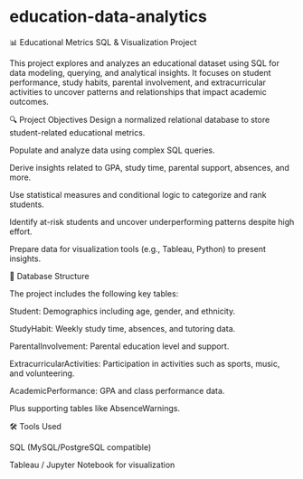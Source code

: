 # education-data-analytics

📊 Educational Metrics SQL & Visualization Project

This project explores and analyzes an educational dataset using SQL for data modeling, querying, and analytical insights. It focuses on student performance, study habits, parental involvement, and extracurricular activities to uncover patterns and relationships that impact academic outcomes.

🔍 Project Objectives
Design a normalized relational database to store student-related educational metrics.

Populate and analyze data using complex SQL queries.

Derive insights related to GPA, study time, parental support, absences, and more.

Use statistical measures and conditional logic to categorize and rank students.

Identify at-risk students and uncover underperforming patterns despite high effort.

Prepare data for visualization tools (e.g., Tableau, Python) to present insights.



🧱 Database Structure

The project includes the following key tables:

Student: Demographics including age, gender, and ethnicity.

StudyHabit: Weekly study time, absences, and tutoring data.

ParentalInvolvement: Parental education level and support.

ExtracurricularActivities: Participation in activities such as sports, music, and volunteering.

AcademicPerformance: GPA and class performance data.

Plus supporting tables like AbsenceWarnings.



🛠️ Tools Used

SQL (MySQL/PostgreSQL compatible)

Tableau / Jupyter Notebook for visualization
